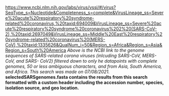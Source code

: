 https://www.ncbi.nlm.nih.gov/labs/virus/vssi/#/virus?SeqType_s=Nucleotide&Completeness_s=complete&VirusLineage_ss=Severe%20acute%20respiratory%20syndrome-related%20coronavirus,%20taxid:694009&VirusLineage_ss=Severe%20acute%20respiratory%20syndrome%20coronavirus%202%20(SARS-CoV-2),%20taxid:2697049&VirusLineage_ss=Middle%20East%20respiratory%20syndrome-related%20coronavirus%20(MERS-CoV),%20taxid:1335626&QualNum_i=50&Region_s=Africa&Region_s=Asia&Region_s=South%20America
*Above is the NCBI link to the genome sequences of SARS-related corona viruses (inlcuding SARS-CoV, MERS-CoV, and SARS- CoV2) filtered down to only he datapoints with complete genomes, 50 or less ambiguous characters, and from Asia, South America, and Africa. This search was made on 07/08/2021.*
**selectedSARSgenomes.fasta contains the results from this search formatted with a custom header including the accession number, species, isolation source, and geo location.**
